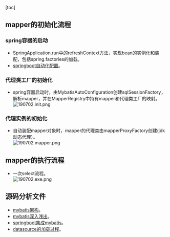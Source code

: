 [toc]
## mapper的初始化流程 ##
### spring容器的启动 ###
- SpringApplication.run中的refreshContext方法，实现bean的实例化和装配，包括spring.factories的加载。
- [springboot自动化配置](https://www.cnblogs.com/trgl/p/7353782.html)。

### 代理类工厂的初始化 ###
- spring容器启动时，由MybatisAutoConfiguration创建sqlSessionFactory，解析mapper，并在MapperRegistry中持有mapper和代理类工厂的映射。<br>![190702.init.png](https://img-blog.csdnimg.cn/20190709102241680.png)

### 代理实例的初始化 ###
- 自动装配mapper对象时，mapper的代理类由mapperProxyFactory创建(jdk动态代理）。<br>![190702.mapper.png](https://img-blog.csdnimg.cn/20190702224905716.png)

## mapper的执行流程 ##
- 一次select流程。<br>![190702.exe.png](https://img-blog.csdnimg.cn/20190702224303336.png)

## 源码分析文件 ##
- [mybatis架构](https://blog.csdn.net/luanlouis/article/details/40422941)。
- [mybatis深入浅出](https://my.oschina.net/xianggao/blog/548873)。
- [springboot集成mybatis](https://www.cnblogs.com/nxzblogs/tag/mybatis/)。
- [datasource的加载过程](https://www.cnblogs.com/storml/p/8611388.html)。